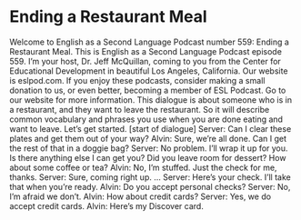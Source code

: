 # Ending a Restaurant Meal

Welcome to English as a Second Language Podcast number 559: Ending a Restaurant Meal.  This is English as a Second Language Podcast episode 559.  I’m your host, Dr. Jeff McQuillan, coming to you from the Center for Educational Development in beautiful Los Angeles, California.  Our website is eslpod.com.  If you enjoy these podcasts, consider making a small donation to us, or even better, becoming a member of ESL Podcast.  Go to our website for more information.  This dialogue is about someone who is in a restaurant, and they want to leave the restaurant.  So it will describe common vocabulary and phrases you use when you are done eating and want to leave.  Let’s get started.  [start of dialogue]  Server:  Can I clear these plates and get them out of your way?  Alvin:  Sure, we’re all done.  Can I get the rest of that in a doggie bag?  Server:  No problem.  I’ll wrap it up for you.  Is there anything else I can get you?  Did you leave room for dessert?  How about some coffee or tea?  Alvin:  No, I’m stuffed.  Just the check for me, thanks.  Server:  Sure, coming right up. …  Server:  Here’s your check.  I’ll take that when you’re ready.  Alvin:  Do you accept personal checks?  Server:  No, I’m afraid we don’t.  Alvin:  How about credit cards?  Server:  Yes, we do accept credit cards.  Alvin:  Here’s my Discover card. 